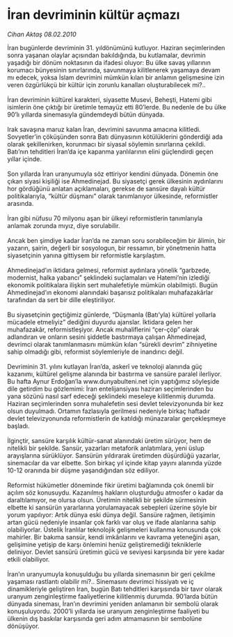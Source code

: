 # İran devriminin kültür açmazı

*Cihan Aktaş 08.02.2010*

<div class="taraf_structure_2col_1zq">
<div class="margen_n">



 <p>İran bugünlerde devriminin 31. yıldönümünü kutluyor. Haziran seçimlerinden sonra yaşanan olaylar açısından bakıldığında, bu kutlamalar, devrimin yaşadığı bir dönüm noktasının da ifadesi oluyor: Bu ülke savaş yıllarının korumacı bünyesinin sınırlarında, savunmaya kilitlenerek yaşamaya devam mı edecek, yoksa İslam devrimini mümkün kılan bir anlamın gelişmesine izin veren özgürlükçü bir kültür için zorunlu kanalları oluşturabilecek mi?.. <br/><br/>İran devriminin kültürel karakteri, siyasette Musevi, Beheşti, Hatemi gibi isimlerin öne çıktığı bir üretimle temayüz etti 80’lerde. Bu nedenle de bu ülke 90’lı yıllarda sinemasıyla gündemdeydi bütün dünyada. <br/><br/>Irak savaşına maruz kalan İran, devrimini savunma amacına kilitledi. Sovyetler’in çöküşünden sonra Batı dünyasının kötülüklerini gönderdiği ada olarak şekillenirken, korunmacı bir siyasal söylemin sınırlarına çekildi. Batı’nın tehditleri İran’da içe kapanma yanlılarının elini güçlendirdi geçen yıllar içinde. <br/><br/>Son yıllarda İran uranyumuyla söz ettiriyor kendini dünyada. Dönemin öne çıkan siyasi kişiliği ise Ahmedinejad. Bu siyasetçi gerek ülkesinin aydınlarını hor gördüğünü anlatan açıklamaları, gerekse de sansüre dayalı kültür politikalarıyla, “kültür düşmanı” olarak tanımlanıyor ülkesinde, reformistler arasında. <br/><br/>İran gibi nüfusu 70 milyonu aşan bir ülkeyi reformistlerin tanımlarıyla anlamak zorunda mıyız, diye sorulabilir. <br/><br/>Ancak ben şimdiye kadar İran’da ne zaman soru sorabileceğim bir âlimin, bir yazarın, şairin, değerli bir sosyologun, bir ressamın, bir yönetmenin hatta siyasetçinin yanına gittiysem bir reformistle karşılaştım. <br/><br/>Ahmedinejad’ın iktidara gelmesi, reformist aydınlara yönelik “garbzede, modernist, halka yabancı” şeklindeki suçlamaları ve Hatemi’nin izlediği ekonomik politikalara ilişkin sert muhalefetiyle mümkün olabilmişti. Bugün Ahmedinejad’ın ekonomi alanındaki başarısız politikaları muhafazakârlar tarafından da sert bir dille eleştiriliyor. <br/><br/>Bu siyasetçinin geçtiğimiz günlerde, “Düşmanla (Batı’yla) kültürel yollarla mücadele etmeliyiz” dediğini duyurdu ajanslar. İktidara gelen her muhafazakâr, reformistleşiyor. Ancak muhaliflerini “çer-çöp” olarak adlandıran ve onların sesini şiddetle bastırmaya çalışan Ahmedinejad, devrimci olarak tanımlanmasını mümkün kılan “sürekli devrim” zihniyetine sahip olmadığı gibi, reformist söylemleriyle de inandırıcı değil. <br/><br/>Devriminin 31. yılını kutlayan İran’da, askerî ve teknoloji alanında güç kazanımı, kültürel gelişme alanında bir bastırma ve sansüre paralel ilerliyor. Bu hafta Aynur Erdoğan’la www.dunyabulteni.net için yaptığımız söyleşide dile getirdim bu gözlemimi: İran entelijansiyası haziran seçimlerinden bu yana sözünü nasıl sarf edeceği şeklindeki meseleye kilitlenmiş durumda. Haziran seçimlerinden sonra muhalefetin sesi devlet televizyonunda bir kez olsun duyulmadı. Ortamın fazlasıyla gerilmesi nedeniyle birkaç haftadır devlet televizyonunda reformistlerin de katıldığı münazaralar gerçekleşmeye başladı. <br/><br/>İlginçtir, sansüre karşılık kültür-sanat alanındaki üretim sürüyor, hem de nitelikli bir şekilde. Sansür, yazarları metaforik anlatımlara, yeni üslup arayışlarına sürüklüyor. Sansürün yıldırarak üretimden düşürdüğü yazarlar, sinemacılar da var elbette. Son birkaç yıl içinde kitap yayını alanında yüzde 10-12 oranında bir düşme yaşandığından söz ediliyor. <br/><br/>Reformist hükümetler döneminde fikir üretimi bağlamında çok önemli bir açılım söz konusuydu. Kazanılmış hakların oluşturduğu atmosfer o kadar da daraltılamıyor, ne olursa olsun. Üretimin nitelikli bir şekilde sürmesinin elbette ki sansürün yararlarına yorulamayacak sebepleri üzerine şöyle bir yorum yapılıyor: Artık dünya eski dünya değil. Sansüre rağmen, iletişimin artan gücü nedeniyle insanlar çok farklı var oluş ve ifade alanlarına sahip olabiliyorlar. Üstelik İranlılar teknolojik gelişmeleri kullanma konusunda çok mahirler. Bir bakıma sansür, kendi imkânlarını ve kavrama yeteneğini aşan, gelişimine yetişip de karşı önlemini henüz geliştiremediği tekniklerle deliniyor. Devlet sansürü üretimin gücü ve seviyesi karşısında bir yere kadar etkili olabiliyor. <br/><br/>İran’ın uranyumuyla konuşulduğu bu yıllarda sinemasının bir geri çekilme yaşaması rastlantı olabilir mi?.. Sinemasını devrimci hissiyatı ve iç dinamikleriyle geliştiren İran, bugün Batı tehditleri karşısında bir tavır olarak uranyum zenginleştirme faaliyetlerine kilitlenmiş durumda. 90’larda bütün dünyada sineması, İran’ın devrimini yeniden anlamanın bir sembolü olarak konuşuluyordu. 2000’li yıllarda ise uranyum zenginleştirme faaliyeti bu ülkenin dış baskılar karşısında geri adım atmamasının bir sembolüne dönüşüyor.</p>
<br/>
<br/>
<br/>



<br/>


<div id="taraf_not">
</div>

</div>


</div>
